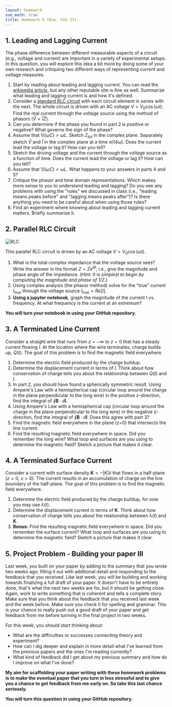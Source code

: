 ```yaml
---
layout: homework
use_math: true
title: Homework 6 (Due. Feb 23)
---
```


## 1. Leading and Lagging Current

The phase difference between different measurable aspects of a circuit (e.g., voltage and current) are important in a variety of experimental setups. In this question, you will explore this idea a bit more by doing some of your own research and critiquing two different ways of representing current and voltage measures.

1. Start by reading about leading and lagging current. You can read the [wikipedia article](https://en.wikipedia.org/wiki/Leading_and_lagging_current), but any other reputable site is fine as well. Summarize what leading and lagging current is and how it's defined.
2. Consider a [standard RLC circuit](https://upload.wikimedia.org/wikipedia/commons/thumb/f/fb/RLC_series_circuit_v1.svg/433px-RLC_series_circuit_v1.svg.png) with each circuit element in series with the next. The whole circuit is driven with an AC voltage $V=V_0\cos(\omega t)$. Find the real current through the voltage source using the method of phasors ($\widetilde{V} = \widetilde{I}\widetilde{Z}$).
3. Can you determine if the phase you found in part 2 is positive or negative? What governs the sign of the phase?
4. Assume that $1/(\omega C) > \omega L$. Sketch $Z_{tot}$ in the complex plane. Separately sketch $\widetilde{V}$ and $\widetilde{I}$ in the complex plane at a time $\pi/(4\omega)$. Does the current lead the voltage or lag it? How can you tell?
5. Sketch the driving voltage and the current through the voltage source as a function of time. Does the current lead the voltage or lag it? How can you tell?
6. Assume that $1/(\omega C) < \omega L$. What happens to your answers in parts 4 and 5?
7. Critique the phasor and time domain representations. Which makes more sense to you to understand leading and lagging? Do you see any problems with using the "rules" we discussed in class (i.e., "leading means peaks before" and "lagging means peaks after")? Is there anything you need to be careful about when using those rules?
8. Find an experiment where knowing about leading and lagging current matters. Briefly summarize it.

## 2. Parallel RLC Circuit

![RLC][RLC]

[RLC]: ./images/hw6/parallel_RLC.png

This parallel RLC circuit is driven by an AC voltage $V=V_0 \cos(\omega t)$.

1. What is the total complex impedance that the voltage source sees? Write the answer in the format $Z = Z e^{i\theta}$; i.e., give the magnitude and phase angle of the impedance. (*Hint: It is simplest to begin by computing the magnitude and phase of $1/Z$.*)
2. Using complex analysis (the phasor method) solve for the "true" current $I_{true}$ through the voltage source $I_{true} = Re\left[I\right]$.
3. **Using a jupyter notebook**, graph the magnitude of the current I vs. frequency. At what frequency is the current at an extremum?

**You will turn your notebook in using your GitHub repository.**

## 3. A Terminated Line Current

Consider a straight wire that runs from $z=-\infty$ to $z=0$ that has a steady current flowing $I$. At the location where the wire terminates, charge builds up, $Q(t)$. The goal of this problem is to find the magnetic field everywhere.

1. Determine the electric field produced by the charge buildup.
2. Determine the displacement current in terms of $I$. Think about how conservation of charge tells you about the relationship between $Q(t)$ and $I$.
3. In part 2, you should have found a spherically symmetric result. Using Ampere's Law with a hemispherical cap (circular loop around the charge in the plane perpendicular to the long wire) in the positive z-direction, find the integral of $\oint \mathbf{B} \cdot d\mathbf{l}$.
4. Using Ampere's Law with a hemispherical cap (circular loop around the charge in the plane perpendicular to the long wire) in the negative z-direction, find the integral of $\oint \mathbf{B} \cdot d\mathbf{l}$. Does this agree with part 3?
5. Find the magnetic field everywhere in the plane (z=0) that intersects the line current.
6. Find the resulting magnetic field everywhere in space. Did you remember the long wire? What loop and surfaces are you using to determine the magnetic field? Sketch a picture that makes it clear.


## 4. A Terminated Surface Current

Consider a current with surface density $\mathbf{K} = -\vert K\vert\hat{x}$ that flows in a half-plane ($z=0$, $x>0$). The current results in an accumulation of charge on the line boundary of the half-plane. The goal of this problem is to find the magnetic field everywhere.

1. Determine the electric field produced by the charge buildup, for now you may use $\lambda(t)$.
2. Determine the displacement current in terms of $\mathbf{K}$. Think about how conservation of charge tells you about the relationship between $\lambda(t)$ and $\mathbf{K}$.
3. **Bonus:** Find the resulting magnetic field everywhere in space. Did you remember the surface current? What loop and surfaces are you using to determine the magnetic field? Sketch a picture that makes it clear.

## 5. Project Problem - Building your paper III

Last week, you built on your paper by adding to the summary that you wrote two weeks ago; filling it out with additional detail and responding to the feedback that you received. Like last week, you will be building and working towards finalizing a full draft of your paper. It doesn't have to be entirely done, that's what the next two weeks are for, but it should be getting close. Again, work to write something that is coherent and tells a complete story. Make sure that you think about the feedback that you received last week and the week before. Make sure you check it for spelling and grammar. This is your chance to really push out a good draft of your paper and get feedback from me before turining in the final project in two weeks.

For this week, you should start thinking about:

* What are the difficulties or successes connecting theory and experiment?
* How can I dig deeper and explain in more detail what I've learned from the previous papers and the ones I'm reading currently?
* What kind of feedback did I get about my previous summary and how do I improve on what I've done?

**My aim for scaffolding your paper writing with these homework problems is to make the eventual paper that you turn in less stressful and to give you a chance to get feedback from me early on. So take this last chance seriously.**

**You will turn this question in using your GitHub repository.**
